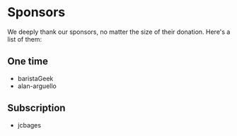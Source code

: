 # Sponsors

We deeply thank our sponsors, no matter the size of their donation. Here's a list of them:

## One time

- baristaGeek
- alan-arguello

## Subscription

- jcbages
